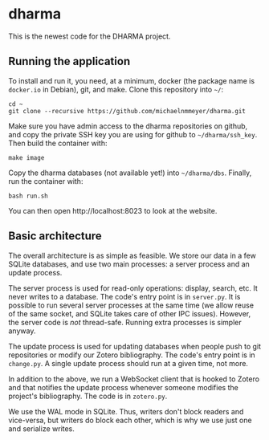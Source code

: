 # dharma

This is the newest code for the DHARMA project.

## Running the application

To install and run it, you need, at a minimum, docker (the package name is
`docker.io` in Debian), git, and make. Clone this repository into `~/`:

	cd ~
	git clone --recursive https://github.com/michaelnmmeyer/dharma.git

Make sure you have admin access to the dharma repositories on github, and copy
the private SSH key you are using for github to `~/dharma/ssh_key`. Then build
the container with:

	make image

Copy the dharma databases (not available yet!) into `~/dharma/dbs`. Finally, run
the container with:

	bash run.sh

You can then open http://localhost:8023 to look at the website.

##  Basic architecture

The overall architecture is as simple as feasible. We store our data in a few
SQLite databases, and use two main processes: a server process and an update
process.

The server process is used for read-only operations: display, search, etc. It
never writes to a database. The code's entry point is in `server.py`. It is
possible to run several server processes at the same time (we allow reuse of the
same socket, and SQLite takes care of other IPC issues). However, the server
code is *not* thread-safe. Running extra processes is simpler anyway.

The update process is used for updating databases when people push to git
repositories or modify our Zotero bibliography. The code's entry point is in
`change.py`. A single update process should run at a given time, not more.

In addition to the above, we run a WebSocket client that is hooked to Zotero
and that notifies the update process whenever someone modifies the project's
bibliography. The code is in `zotero.py`.

We use the WAL mode in SQLite. Thus, writers don't block readers and vice-versa,
but writers do block each other, which is why we use just one and serialize
writes.
